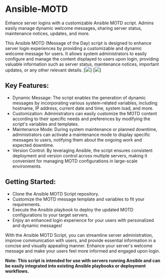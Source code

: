 # Ansible-MOTD
Enhance server logins with a customizable Ansible MOTD script. Admins easily manage dynamic welcome messages, sharing server status, maintenance notices, updates, and more.

This Ansible MOTD (Message of the Day) script is designed to enhance server login experiences by providing a customizable and dynamic welcome message for users. It allows system administrators to easily configure and manage the content displayed to users upon login, providing valuable information such as server status, maintenance notices, important updates, or any other relevant details.
[<img src="https://img.shields.io/badge/Ansible-000000?style=for-the-badge&logo=ansible&logoColor=white" />]
[<img src="https://img.shields.io/badge/Linux-FCC624?style=for-the-badge&logo=linux&logoColor=black" />]

## Key Features:

- Dynamic Message: The script enables the generation of dynamic messages by incorporating various system-related variables, including hostname, IP address, current date and time, system load, and more.
- Customization: Administrators can easily customize the MOTD content according to their specific needs and preferences by modifying the script's variables and templates.
- Maintenance Mode: During system maintenance or planned downtime, administrators can activate a maintenance mode to display specific messages to users, notifying them about the ongoing work and expected downtime.
- Version Control: By leveraging Ansible, the script ensures consistent deployment and version control across multiple servers, making it convenient for managing MOTD configurations in large-scale environments.


## Getting Started:
- Clone the Ansible MOTD Script repository.
- Customize the MOTD message template and variables to fit your requirements.
- Execute the Ansible playbook to deploy the updated MOTD configurations to your target servers.
- Enjoy an enhanced login experience for your users with personalized and dynamic messages!

With the Ansible MOTD Script, you can streamline server administration, improve communication with users, and provide essential information in a concise and visually appealing manner. Enhance your server's welcome message and make your users feel more informed and engaged upon login.

**Note: This script is intended for use with servers running Ansible and can be easily integrated into existing Ansible playbooks or deployment workflows.**
